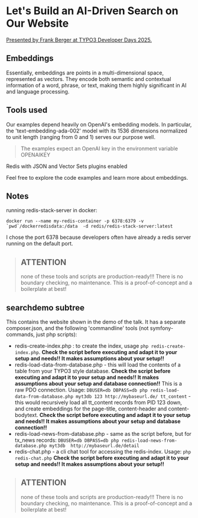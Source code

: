 # Let's Build an AI-Driven Search on Our Website

[Presented by Frank Berger at TYPO3 Developer Days 2025.](https://code711.de/talks/lets-build-an-ai-driven-search-on-our-website)


## Embeddings
Essentially, embeddings are points in a multi-dimensional space, represented as vectors. They encode both semantic and contextual information of a word, phrase, or text, making them highly significant in AI and language processing.


## Tools used
Our examples depend heavily on OpenAI's embedding models. In particular, the 'text-embedding-ada-002' model with its 1536 dimensions normalized to unit length (ranging from 0 and 1) serves our purpose well.

> The examples expect an OpenAI key in the environment variable OPENAIKEY

Redis with JSON and Vector Sets plugins enabled

Feel free to explore the code examples and learn more about embeddings.

## Notes

running redis-stack-server in docker:

```shell
docker run --name my-redis-container -p 6378:6379 -v `pwd`/dockerredisdata:/data  -d redis/redis-stack-server:latest
```

I chose the port 6378 because developers often have already a redis server running on the default port.

> ## ATTENTION
>
>none of these tools and scripts are production-ready!!! There is no boundary checking, no maintenance. This is a proof-of-concept and a boilerplate at best!

## searchdemo subtree

This contains the website shown in the demo of the talk. It has a separate composer.json, and the following 'commandline' tools (not symfony-commands, just php scripts):
- redis-create-index.php : to create the index, usage `php redis-create-index.php`. **Check the script before executing and adapt it to your setup and needs!! It makes assumptions about your setup!!**
- redis-load-data-from-database.php - this will load the contents of a table from your TYPO3 style database. **Check the script before executing and adapt it to your setup and needs!! It makes assumptions about your setup and database connection!!** This is a raw PDO connection. Usage: `DBUSER=db DBPASS=db php redis-load-data-from-database.php myt3db 123 http://mybaseurl.de/ tt_content` - this would recursively load all tt_content records from PID 123 down, and create embeddings for the page-title, content-header and content-bodytext. **Check the script before executing and adapt it to your setup and needs!! It makes assumptions about your setup and database connection!!**
- redis-load-news-from-database.php - same as the script before, but for tx_news records: `DBUSER=db DBPASS=db php redis-load-news-from-database.php myt3db  http://mybaseurl.de/detail`
- redis-chat.php - a cli chat tool for accessing the redis-index. Usage: `php redis-chat.php` **Check the script before executing and adapt it to your setup and needs!! It makes assumptions about your setup!!**

> ## ATTENTION
>
> none of these tools and scripts are production-ready!!! There is no boundary checking, no maintenance. This is a proof-of-concept and a boilerplate at best!

